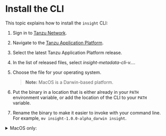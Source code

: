 # Install the CLI

This topic explains how to install the `insight` CLI:

1. Sign in to [Tanzu Network](https://network.tanzu.vmware.com/).
1. Navigate to the [Tanzu Application Platform](https://network.tanzu.vmware.com/products/tanzu-application-platform/). 
1. Select the latest Tanzu Application Platform release.
1. In the list of released files, select *insight-metadata-cli-v...*. 
1. Choose the file for your operating system. 
    >**Note:** MacOS is a Darwin-based platform.

1. Put the binary in a location that is either already in your `PATH` environment variable, 
or add the location of the CLI to your `PATH` variable.
1. Rename the binary to make it easier to invoke with your command line. 
For example, `mv insight-1.0.0-alpha_darwin insight`.

<details><summary>MacOS only:</summary>
<br/>

MacOS does not recognize that the insight binary is safe to run because it has not been signed by Apple. To allow your computer to run the binary, perform the following steps:

1. In the command line, run: 

    ```
    insight version
    ```
    A pop-up appears to notify you that the program is not trusted.

1. Open **System Preferences** > **Security & Privacy** > **General**.
1. Under **Allow apps identified from**, make sure the **App store and identified developers** radio button is selected.
1. Re-run the insight binary until an **Allow** button appears under the **Allow apps identified from** section, and then click **Allow**.
</details>
<br>
<br>